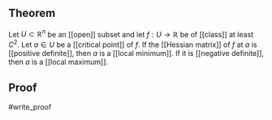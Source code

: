 ## Theorem
Let $U\subset\mathbb R^n$ be an [[open]] subset and let $f:U\to\mathbb R$ be of [[class]] at least $C^2$. Let $a \in U$ be a [[critical point]] of $f$. If the [[Hessian matrix]] of $f$ at $a$ is [[positive definite]], then $a$ is a [[local minimum]]. If it is [[negative definite]], then $a$ is a [[local maximum]]. 
## Proof
#write_proof 
